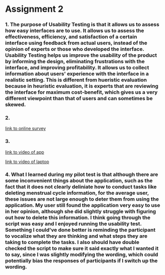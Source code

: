 # Assignment 2
### 1. The purpose of Usability Testing is that it allows us to assess how easy interfaces are to use. It allows us to assess the effectiveness, efficiency, and satisfaction of a certain interface using feedback from actual users, instead of the opinion of experts or those who developed the interface. Usability Testing helps us improve the usability of the product by informing the design, eliminating frustrations with the interface, and improving profitability. It allows us to collect information about users' experience with the interface in a realistic setting. This is different from hueristic evaluation because in heuristic evaluation, it is experts that are reviewing the interface for maximum cost-benefit, which gives us a very different viewpoint than that of users and can sometimes be skewed.
### 2.
[link to online survey](https://docs.google.com/forms/d/e/1FAIpQLSfifFPdDEZ8TYxxfVZ1j6WPzyQ4EHXnouNHej8BeM2JSDjGjA/viewform?usp=sf_link) 
### 3.
[link to video of app](https://drive.google.com/open?id=1bqzgqiiwUO94hXn5ep1diZahGikIU1Jp)

[link to video of laptop](https://drive.google.com/open?id=1lMR-iTLQMz63e-zNeNkIeG1X44svjL-d)
### 4. What I learned during my pilot test is that although there are some inconvenient things about the application, such as the fact that it does not clearly deliniate how to conduct tasks like deleting menstrual cycle information, for the average user, these issues are not large enough to deter them from using the application. My user still found the application very easy to use in her opinion, although she did slightly struggle with figuring out how to delete this information. I think going through the script was easy and I enjoyed running the usability test. Something I could've done better is reminding the participant to vocalize what they are thinking and what steps they are taking to complete the tasks. I also should have double checked the script to make sure it said exactly what I wanted it to say, since I was slightly modifying the wording, which could potentially bias the responses of participants if I switch up the wording. 
